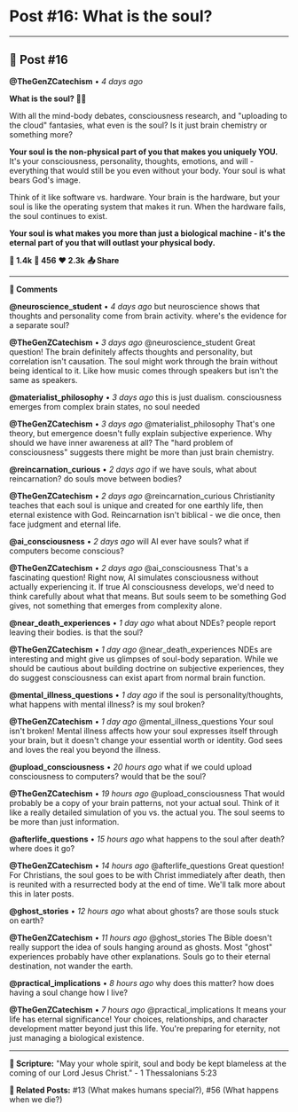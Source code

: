# Post #16: What is the soul?

---

## 📱 Post #16

**@TheGenZCatechism** • *4 days ago*

**What is the soul? 👻💭**

With all the mind-body debates, consciousness research, and "uploading to the cloud" fantasies, what even is the soul? Is it just brain chemistry or something more?

**Your soul is the non-physical part of you that makes you uniquely YOU.** It's your consciousness, personality, thoughts, emotions, and will - everything that would still be you even without your body. Your soul is what bears God's image.

Think of it like software vs. hardware. Your brain is the hardware, but your soul is like the operating system that makes it run. When the hardware fails, the soul continues to exist.

**Your soul is what makes you more than just a biological machine - it's the eternal part of you that will outlast your physical body.**

**💭 1.4k** **🔄 456** **❤️ 2.3k** **📤 Share**

---

**💬 Comments**

**@neuroscience_student** • *4 days ago*
but neuroscience shows that thoughts and personality come from brain activity. where's the evidence for a separate soul?

**@TheGenZCatechism** • *3 days ago*
@neuroscience_student Great question! The brain definitely affects thoughts and personality, but correlation isn't causation. The soul might work through the brain without being identical to it. Like how music comes through speakers but isn't the same as speakers.

**@materialist_philosophy** • *3 days ago*
this is just dualism. consciousness emerges from complex brain states, no soul needed

**@TheGenZCatechism** • *3 days ago*
@materialist_philosophy That's one theory, but emergence doesn't fully explain subjective experience. Why should we have inner awareness at all? The "hard problem of consciousness" suggests there might be more than just brain chemistry.

**@reincarnation_curious** • *2 days ago*
if we have souls, what about reincarnation? do souls move between bodies?

**@TheGenZCatechism** • *2 days ago*
@reincarnation_curious Christianity teaches that each soul is unique and created for one earthly life, then eternal existence with God. Reincarnation isn't biblical - we die once, then face judgment and eternal life.

**@ai_consciousness** • *2 days ago*
will AI ever have souls? what if computers become conscious?

**@TheGenZCatechism** • *2 days ago*
@ai_consciousness That's a fascinating question! Right now, AI simulates consciousness without actually experiencing it. If true AI consciousness develops, we'd need to think carefully about what that means. But souls seem to be something God gives, not something that emerges from complexity alone.

**@near_death_experiences** • *1 day ago*
what about NDEs? people report leaving their bodies. is that the soul?

**@TheGenZCatechism** • *1 day ago*
@near_death_experiences NDEs are interesting and might give us glimpses of soul-body separation. While we should be cautious about building doctrine on subjective experiences, they do suggest consciousness can exist apart from normal brain function.

**@mental_illness_questions** • *1 day ago*
if the soul is personality/thoughts, what happens with mental illness? is my soul broken?

**@TheGenZCatechism** • *1 day ago*
@mental_illness_questions Your soul isn't broken! Mental illness affects how your soul expresses itself through your brain, but it doesn't change your essential worth or identity. God sees and loves the real you beyond the illness.

**@upload_consciousness** • *20 hours ago*
what if we could upload consciousness to computers? would that be the soul?

**@TheGenZCatechism** • *19 hours ago*
@upload_consciousness That would probably be a copy of your brain patterns, not your actual soul. Think of it like a really detailed simulation of you vs. the actual you. The soul seems to be more than just information.

**@afterlife_questions** • *15 hours ago*
what happens to the soul after death? where does it go?

**@TheGenZCatechism** • *14 hours ago*
@afterlife_questions Great question! For Christians, the soul goes to be with Christ immediately after death, then is reunited with a resurrected body at the end of time. We'll talk more about this in later posts.

**@ghost_stories** • *12 hours ago*
what about ghosts? are those souls stuck on earth?

**@TheGenZCatechism** • *11 hours ago*
@ghost_stories The Bible doesn't really support the idea of souls hanging around as ghosts. Most "ghost" experiences probably have other explanations. Souls go to their eternal destination, not wander the earth.

**@practical_implications** • *8 hours ago*
why does this matter? how does having a soul change how I live?

**@TheGenZCatechism** • *7 hours ago*
@practical_implications It means your life has eternal significance! Your choices, relationships, and character development matter beyond just this life. You're preparing for eternity, not just managing a biological existence.

---

**📖 Scripture:** "May your whole spirit, soul and body be kept blameless at the coming of our Lord Jesus Christ." - 1 Thessalonians 5:23

**🔗 Related Posts:** #13 (What makes humans special?), #56 (What happens when we die?) 